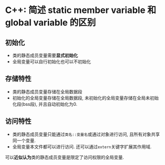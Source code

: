 #  C++: 简述 static member variable 和 global variable 的区别

## **初始化**
- 类的静态成员变量需要**显式初始化**
- 全局变量可以自行初始化也可以不初始化

## **存储特性**

- 类的静态成员变量存储在全局数据段
- 初始化的全局变量存储在全局数据段, 未初始化的全局变量存储在全局未初始化段(bss段), 并且自动初始化为0.

## **访问特性**

- 类的静态成员变量只能通过`类名::变量名`或通过对象进行访问, 且所有对象共享同一个变量.
- 全局变量本文件都可以进行访问. 还可以通过`extern`关键字扩展其作用域.

可以**近似认为**类的静态成员变量是限定了访问权限的全局变量.